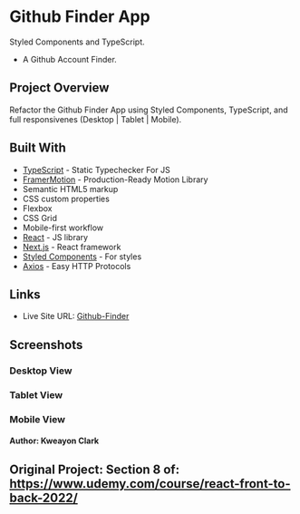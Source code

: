 # Github Finder App

Styled Components and TypeScript.

- A Github Account Finder.

## Project Overview

Refactor the Github Finder App using Styled Components, TypeScript, and full responsivenes (Desktop | Tablet | Mobile).

## Built With

- [TypeScript](https://www.typescriptlang.org/docs/) - Static Typechecker For JS
- [FramerMotion](https://www.framer.com/motion/) - Production-Ready Motion Library
- Semantic HTML5 markup
- CSS custom properties
- Flexbox
- CSS Grid
- Mobile-first workflow
- [React](https://reactjs.org/) - JS library
- [Next.js](https://nextjs.org/) - React framework
- [Styled Components](https://styled-components.com/) - For styles
- [Axios](https://axios-http.com/docs/intro) - Easy HTTP Protocols

## Links

- Live Site URL: [Github-Finder](https://github-finder-ae31b.web.app/)

## Screenshots

### Desktop View

### Tablet View

### Mobile View

#### Author: Kweayon Clark

## Original Project: Section 8 of: https://www.udemy.com/course/react-front-to-back-2022/
